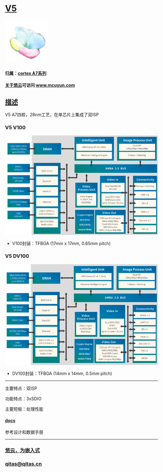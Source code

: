 ﻿# [V5](https://github.com/mcuyun/V5) 

[![sites](mcuyun/mcuyun.png)](http://www.mcuyun.com)

#### 归属：[cortex A7系列](https://github.com/mcuyun/CA7)
#### [关于悠云](https://github.com/mcuyun)可访问 www.mcuyun.com

## [描述](https://github.com/mcuyun/V5/wiki) 

V5 A7四核，28nm工艺，在单芯片上集成了双ISP
### V5 V100
[![sites](docs/V100.png)](http://www.mcuyun.com)

- V100封装：TFBGA (17mm x 17mm, 0.65mm pitch) 

### V5 DV100
[![sites](docs/DV100.png)](http://www.mcuyun.com)

- DV100封装：TFBGA (14mm x 14mm, 0.5mm pitch)

---

主要特点：双ISP

功能特点：3xSDIO

主要短板：处理性能

#### [docs](docs/)

参考设计和数据手册


---

###  [悠云，为嵌入式](http://www.mcuyun.com)   
###  qitas@qitas.cn
